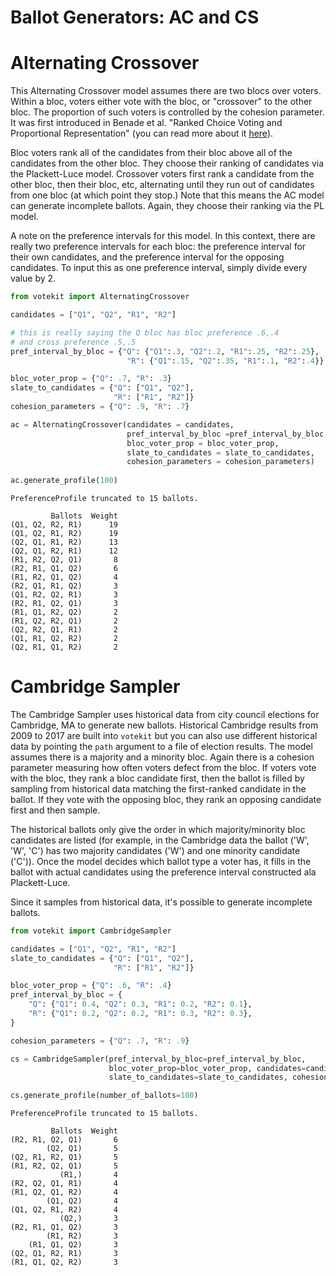 Ballot Generators: AC and CS
============================

# Alternating Crossover

 This Alternating Crossover model assumes there are two blocs over voters. Within a bloc, voters either vote with the bloc, or "crossover" to the other bloc. The proportion of such voters is controlled by the cohesion parameter. It was first introduced in Benade et al. "Ranked Choice Voting and Proportional Representation" (you can read more about it [here](https://ssrn.com/abstract=3778021)).

Bloc voters rank all of the candidates from their bloc above all of the candidates from the other bloc. They choose their ranking of candidates via the Plackett-Luce model. Crossover voters first rank a candidate from the other bloc, then their bloc, etc, alternating until they run out of candidates from one bloc (at which point they stop.) Note that this means the AC model can generate incomplete ballots. Again, they choose their ranking via the PL model. 

A note on the preference intervals for this model. In this context, there are really two preference intervals for each bloc: the preference interval for their own candidates, and the preference interval for the opposing candidates. To input this as one preference interval, simply divide every value by 2.


```python
from votekit import AlternatingCrossover

candidates = ["Q1", "Q2", "R1", "R2"]

# this is really saying the Q bloc has bloc preference .6,.4
# and cross preference .5,.5
pref_interval_by_bloc = {"Q": {"Q1":.3, "Q2":.2, "R1":.25, "R2":.25},
                          "R": {"Q1":.15, "Q2":.35, "R1":.1, "R2":.4}}

bloc_voter_prop = {"Q": .7, "R": .3}
slate_to_candidates = {"Q": ["Q1", "Q2"],
                       "R": ["R1", "R2"]}
cohesion_parameters = {"Q": .9, "R": .7}

ac = AlternatingCrossover(candidates = candidates,
                          pref_interval_by_bloc =pref_interval_by_bloc,
                          bloc_voter_prop = bloc_voter_prop,
                          slate_to_candidates = slate_to_candidates,
                          cohesion_parameters = cohesion_parameters)
                        
ac.generate_profile(100)
```

    PreferenceProfile truncated to 15 ballots.

             Ballots  Weight
    (Q1, Q2, R2, R1)      19
    (Q1, Q2, R1, R2)      19
    (Q2, Q1, R1, R2)      13
    (Q2, Q1, R2, R1)      12
    (R1, R2, Q2, Q1)       8
    (R2, R1, Q1, Q2)       6
    (R1, R2, Q1, Q2)       4
    (R2, Q1, R1, Q2)       3
    (Q1, R2, Q2, R1)       3
    (R2, R1, Q2, Q1)       3
    (R1, Q1, R2, Q2)       2
    (R1, Q2, R2, Q1)       2
    (Q2, R2, Q1, R1)       2
    (Q1, R1, Q2, R2)       2
    (Q2, R1, Q1, R2)       2



# Cambridge Sampler

The Cambridge Sampler uses historical data from city council elections for Cambridge, MA to generate new ballots. Historical Cambridge results from 2009 to 2017 are built into `votekit` but you can also use different historical data by  pointing the `path` argument to a file of election results. The model assumes there is a majority and a minority bloc. Again there is a cohesion parameter measuring how often voters defect from the bloc. If voters vote with the bloc, they rank a bloc candidate first, then the ballot is filled by sampling from historical data matching the first-ranked candidate in the ballot. If they vote with the opposing bloc, they rank an opposing candidate first and then sample.

The historical ballots only give the order in which majority/minority bloc candidates are listed (for example, in the Cambridge data the ballot ('W', 'W', 'C') has two majority candidates ('W') and one minority candidate ('C')).
Once the model decides which ballot type a voter has, it fills in the ballot with actual candidates using the preference interval constructed ala Plackett-Luce.

Since it samples from historical data, it's possible to generate incomplete ballots.


```python
from votekit import CambridgeSampler

candidates = ["Q1", "Q2", "R1", "R2"]
slate_to_candidates = {"Q": ["Q1", "Q2"],
                       "R": ["R1", "R2"]}

bloc_voter_prop = {"Q": .6, "R": .4}
pref_interval_by_bloc = {
    "Q": {"Q1": 0.4, "Q2": 0.3, "R1": 0.2, "R2": 0.1},
    "R": {"Q1": 0.2, "Q2": 0.2, "R1": 0.3, "R2": 0.3},
}

cohesion_parameters = {"Q": .7, "R": .9}

cs = CambridgeSampler(pref_interval_by_bloc=pref_interval_by_bloc,
                      bloc_voter_prop=bloc_voter_prop, candidates=candidates,
                      slate_to_candidates=slate_to_candidates, cohesion_parameters=cohesion_parameters)

cs.generate_profile(number_of_ballots=100)
```



    PreferenceProfile truncated to 15 ballots.

             Ballots  Weight
    (R2, R1, Q2, Q1)       6
            (Q2, Q1)       5
    (Q2, R1, R2, Q1)       5
    (R1, R2, Q2, Q1)       5
               (R1,)       4
    (R2, Q2, Q1, R1)       4
    (R1, Q2, Q1, R2)       4
            (Q1, Q2)       4
    (Q1, Q2, R1, R2)       4
               (Q2,)       3
    (R2, R1, Q1, Q2)       3
            (R1, R2)       3
        (R1, Q1, Q2)       3
    (Q2, Q1, R2, R1)       3
    (R1, Q1, Q2, R2)       3



